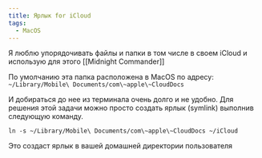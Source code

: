 ```yaml
---
title: Ярлык for iCloud
tags:
  - MacOS
---
```

Я люблю упорядочивать файлы и папки в том числе в своем iCloud и использую для этого [[Midnight Commander]]

По умолчанию эта папка расположена в MacOS по адресу:
`~/Library/Mobile\ Documents/com\~apple\~CloudDocs`

И добираться до нее из терминала очень долго и не удобно.
Для решения этой задачи можно просто создать ярлык (symlink) выполнив следующую команду.

```
ln -s ~/Library/Mobile\ Documents/com\~apple\~CloudDocs ~/iCloud
```
Это создаст ярлык в вашей домашней директории пользователя